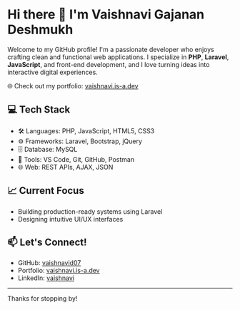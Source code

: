 # Hi there 👋 I'm Vaishnavi Gajanan Deshmukh

Welcome to my GitHub profile! I'm a passionate developer who enjoys crafting clean and functional web applications. I specialize in **PHP**, **Laravel**, **JavaScript**, and front-end development, and I love turning ideas into interactive digital experiences.

🌐 Check out my portfolio: [vaishnavi.is-a.dev](https://vaishnavi.is-a.dev)

## 💻 Tech Stack
- 🛠️ Languages: PHP, JavaScript, HTML5, CSS3
- ⚙️ Frameworks: Laravel, Bootstrap, jQuery
- 🗄️ Database: MySQL
- 🧰 Tools: VS Code, Git, GitHub, Postman
- 🌐 Web: REST APIs, AJAX, JSON

## 📈 Current Focus
- Building production-ready systems using Laravel
- Designing intuitive UI/UX interfaces

## 📫 Let's Connect!
- GitHub: [vaishnavid07](https://github.com/vaishnavid07)
- Portfolio: [vaishnavi.is-a.dev](https://vaishnavi.is-a.dev)
- LinkedIn: [vaishnavi](https://www.linkedin.com/in/vaishnavi-deshmukh-352881212/)
---


Thanks for stopping by!
